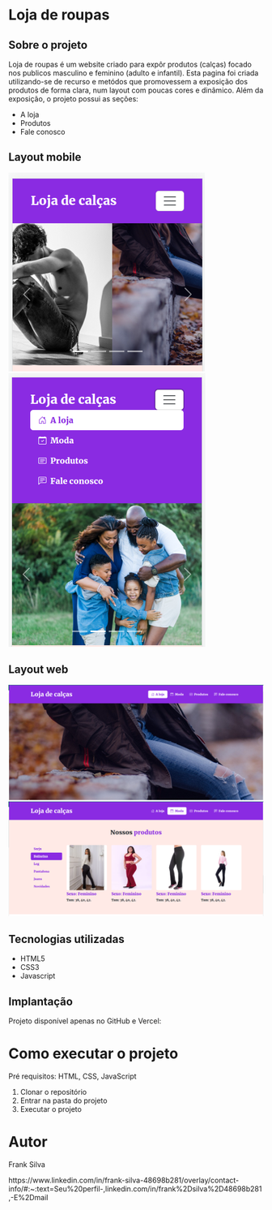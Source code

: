 <h1>Loja de roupas</h1>
<h2>Sobre o projeto</h2>
Loja de roupas é um website criado para expôr produtos (calças) focado nos publicos masculino e feminino (adulto e infantil).
Esta pagina foi criada utilizando-se de recurso e metódos que promovessem a exposição dos produtos de forma clara, num layout com poucas cores e dinâmico.
Além da exposição, o projeto possui as seções:
<ul>
  <li>A loja</li>
  <li>Produtos</li>
  <li>Fale conosco</li>
</ul>
<h2>Layout mobile</h2>
<img src="https://github.com/frankfsilva/loja-de-calcas/blob/main/prints/mobile_1.png">
<img src="https://github.com/frankfsilva/loja-de-calcas/blob/main/prints/mobile_2.png">
<h2>Layout web</h2>
<img src="https://github.com/frankfsilva/loja-de-calcas/blob/main/prints/web_1.png">
<img src="https://github.com/frankfsilva/loja-de-calcas/blob/main/prints/web_2.png">
<h2>Tecnologias utilizadas</h2>
<ul>
  <li>HTML5</li>
  <li>CSS3</li>
  <li>Javascript</li>
</ul>
<h2>Implantação</h2>
Projeto disponível apenas no GitHub e Vercel:


<h1>Como executar o projeto</h1>
Pré requisitos: HTML, CSS, JavaScript
<ol>
  <li>Clonar o repositório</li>
  <li>Entrar na pasta do projeto</li>
  <li>Executar o projeto</li>
</ol>

<h1>Autor</h1>
<p>Frank Silva</p>
https://www.linkedin.com/in/frank-silva-48698b281/overlay/contact-info/#:~:text=Seu%20perfil-,linkedin.com/in/frank%2Dsilva%2D48698b281,-E%2Dmail


